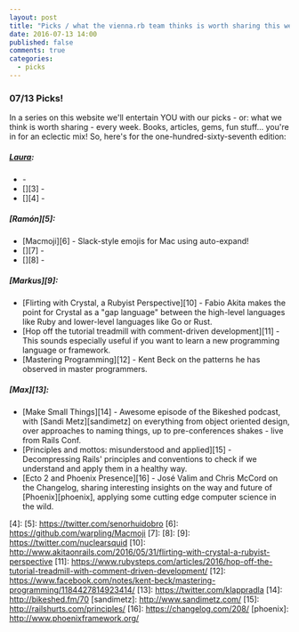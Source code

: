 ```yaml
---
layout: post
title: "Picks / what the vienna.rb team thinks is worth sharing this week"
date: 2016-07-13 14:00
published: false
comments: true
categories:
  - picks
---
```


### 07/13 Picks!

In a series on this website we'll entertain YOU with our picks - or: what we think is worth sharing - every week.
Books, articles, gems, fun stuff... you're in for an eclectic mix! So, here's for the one-hundred-sixty-seventh edition:

##### [Laura][1]:
- [][2] -
- [][3] -
- [][4] -

##### [Ramón][5]:
- [Macmoji][6] - Slack-style emojis for Mac using auto-expand!
- [][7] -
- [][8] -

##### [Markus][9]:
- [Flirting with Crystal, a Rubyist Perspective][10] - Fabio Akita makes the point for Crystal as a "gap language" between the high-level languages like Ruby and lower-level languages like Go or Rust.
- [Hop off the tutorial treadmill with comment-driven development][11] - This sounds especially useful if you want to learn a new programming language or framework.
- [Mastering Programming][12] - Kent Beck on the patterns he has observed in master programmers.

##### [Max][13]:
- [Make Small Things][14] - Awesome episode of the Bikeshed podcast, with [Sandi Metz][sandimetz] on everything from object oriented design, over approaches to naming things, up to pre-conferences shakes - live from Rails Conf.
- [Principles and mottos: misunderstood and applied][15] - Decompressing Rails' principles and conventions to check if we understand and apply them in a healthy way.
- [Ecto 2 and Phoenix Presence][16] - José Valim and Chris McCord on the Changelog, sharing interesting insights on the way and future of [Phoenix][phoenix], applying some cutting edge computer science in the wild.

[1]: http://www.twitter.com/alicetragedy
[2]:
[3]:
[4]:
[5]: https://twitter.com/senorhuidobro
[6]: https://github.com/warpling/Macmoji
[7]:
[8]:
[9]: https://twitter.com/nuclearsquid
[10]: http://www.akitaonrails.com/2016/05/31/flirting-with-crystal-a-rubyist-perspective
[11]: https://www.rubysteps.com/articles/2016/hop-off-the-tutorial-treadmill-with-comment-driven-development/
[12]: https://www.facebook.com/notes/kent-beck/mastering-programming/1184427814923414/
[13]: https://twitter.com/klappradla
[14]: http://bikeshed.fm/70
[sandimetz]: http://www.sandimetz.com/
[15]: http://railshurts.com/principles/
[16]: https://changelog.com/208/
[phoenix]: http://www.phoenixframework.org/
